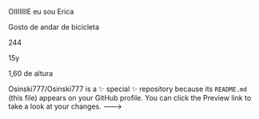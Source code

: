 OIIIIIIIE eu sou Erica

Gosto de andar de bicicleta

244

15y

1,60 de altura



Osinski777/Osinski777 is a ✨ special ✨ repository because its `README.md` (this file) appears on your GitHub profile.
You can click the Preview link to take a look at your changes.
--->
